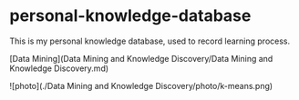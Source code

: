 # personal-knowledge-database

This is my personal knowledge database, used to record learning process.  

[Data Mining](Data Mining and Knowledge Discovery/Data Mining and Knowledge Discovery.md)    

![photo](./Data Mining and Knowledge Discovery/photo/k-means.png)



